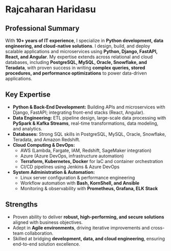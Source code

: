 # Rajcaharan Haridasu



## Professional Summary
With **10+ years of IT experience**, I specialize in **Python development, data engineering, and cloud-native solutions**. I design, build, and deploy scalable applications and microservices using **Python, Django, FastAPI, React, and Angular**. My expertise extends across relational and cloud databases, including **PostgreSQL, MySQL, Oracle, Snowflake, and Teradata**, with proven success in writing **complex queries, stored procedures, and performance optimizations** to power data-driven applications.


## Key Expertise

- **Python & Back-End Development:** Building APIs and microservices with Django, FastAPI; integrating front-end stacks (React, Angular).
- **Data Engineering:** ETL pipeline design, large-scale data processing with **PySpark & Kafka Streams**, real-time transformations, data modeling, and analytics.
- **Databases:** Strong SQL skills in PostgreSQL, MySQL, Oracle, Snowflake, Teradata, and Amazon Redshift.
- **Cloud Computing & DevOps:**  
  - AWS (Lambda, Fargate, IAM, Redshift, SageMaker integration)  
  - Azure (Azure DevOps, infrastructure automation)  
  - **Terraform, Kubernetes, Docker** for IaC and container orchestration  
  - CI/CD pipelines using Jenkins & Azure DevOps
- **System Administration & Automation:**  
  - Linux server configuration & performance engineering  
  - Workflow automation with **Bash, KornShell, and Ansible**  
  - Monitoring & observability with **Prometheus, Grafana, ELK Stack**


## Strengths
- Proven ability to deliver **robust, high-performing, and secure solutions** aligned with business objectives.
- Adept in **Agile environments**, driving iterative improvements and cross-team collaboration.
- Skilled at bridging **development, data, and cloud engineering**, ensuring end-to-end solution excellence.